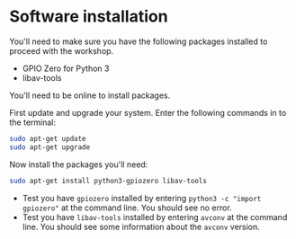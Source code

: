 # Software installation

You'll need to make sure you have the following packages installed to proceed with the workshop.

- GPIO Zero for Python 3
- libav-tools

You'll need to be online to install packages.

First update and upgrade your system. Enter the following commands in to the terminal:

```bash
sudo apt-get update
sudo apt-get upgrade
```

Now install the packages you'll need:

```bash
sudo apt-get install python3-gpiozero libav-tools
```

- Test you have `gpiozero` installed by entering `python3 -c "import gpiozero"` at the command line. You should see no error.
- Test you have `libav-tools` installed by entering `avconv` at the command line. You should see some information about the `avconv` version.
